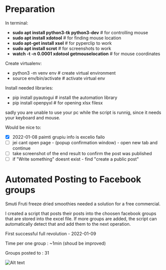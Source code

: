 # Preparation

In terminal:

* **sudo apt install python3-tk python3-dev** # for controlling mouse
* **sudo apt install xdotool**        # for finding mouse location
* **sudo apt-get install xsel**       # for pyperclip to work
* **sudo apt install scrot**          # for screenshots to work 
* **watch -t -n 0.0001 xdotool getmouselocation** # for mouse coordinates

Create virtualenv:

* python3 -m venv env            # create virtual environment
* source env/bin/activate         # activate virtual env

Install needed libraries:
* pip install pyautogui           # install the automation library
* pip install openpyxl            # for opening xlsx filesx

sadly you are unable to use your pc while the script is runnig, since it needs your keyboard and mouse.

Would be nice to:
- [x] 2022-01-08 paimti grupiu info is excelio failo
- [ ] jei cant open page - (popup confirmation window) - open new tab and continue
- [ ] take screenshot of the end result to confirm the post was published
- [ ] if "Write something" doesnt exist - find "create a public post"

# Automated Posting to Facebook groups

Smuti Fruti freeze dried smoothies needed a solution for a free commercial.

I created a script that posts their posts into the choosen facebook groups that are stored into the excel file. If more groups are added, the script can automatically detect that and add them to the next operation.

First successful full revolution - 2022-01-09

Time per one group : ~1min (shoud be improved)

Groups posted to : 31

![Alt text](https://github.com/arvydasg/python/blob/main/facebook_automated_groups/resources/1st.png)

